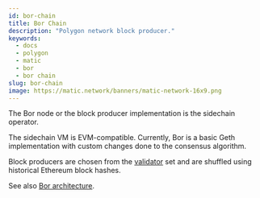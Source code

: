 ```yaml
---
id: bor-chain
title: Bor Chain
description: "Polygon network block producer."
keywords:
  - docs
  - polygon
  - matic
  - bor
  - bor chain
slug: bor-chain
image: https://matic.network/banners/matic-network-16x9.png 
---
```


The Bor node or the block producer implementation is the sidechain operator.

The sidechain VM is EVM-compatible. Currently, Bor is a basic Geth implementation with custom changes done to the consensus algorithm.

Block producers are chosen from the [validator](../../glossary#validator) set and are shuffled using historical Ethereum block hashes.

See also [Bor architecture](../../../pos/bor/overview).
